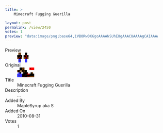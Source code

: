 ```yaml
---
title: >
    Minecraft Fugging Guerilla

layout: post
permalink: /view/2450
votes: 1
preview: "data:image/png;base64,iVBORw0KGgoAAAANSUhEUgAAACUAAAAgCAIAAAAaMSbnAAAABnRSTlMA/wD/AP5AXyvrAAAA70lEQVRIie2WQRKDIAxFSccbwZnqmeyZ5ErSlU76+TCgZOrCv0qYxNeUxCgpbW7XHF6OaVk3eg4S4ekawSPsRHjLmsCw5c1BwDDkQU3DS5zAn4NoRleJb+8+kRxqkf9TlNph9Ongct4RlEd3IWl6dwV6mNzvzB3XIMoGBt7fRUnBPjR43lPmwslgnlTdJl7yp9qGFUd/AeZARKVfWlSLzmHXNekp0W8HDasMYp6e9nmg6YWNZVBZkWcHIzxTGPJGwSo7THR/h8L2Wdu2YEv6Db5fHt5Annfi9ybVthXPWrjfoxqeWBukk/r3/T28a/oC8R9I2U4qYMoAAAAASUVORK5CYII="
---
```

<dl class="side-by-side">
<dt>Preview</dt>
<dd>
    <img class="preview" src="data:image/png;base64,iVBORw0KGgoAAAANSUhEUgAAACUAAAAgCAIAAAAaMSbnAAAABnRSTlMA/wD/AP5AXyvrAAAA70lEQVRIie2WQRKDIAxFSccbwZnqmeyZ5ErSlU76+TCgZOrCv0qYxNeUxCgpbW7XHF6OaVk3eg4S4ekawSPsRHjLmsCw5c1BwDDkQU3DS5zAn4NoRleJb+8+kRxqkf9TlNph9Ongct4RlEd3IWl6dwV6mNzvzB3XIMoGBt7fRUnBPjR43lPmwslgnlTdJl7yp9qGFUd/AeZARKVfWlSLzmHXNekp0W8HDasMYp6e9nmg6YWNZVBZkWcHIzxTGPJGwSo7THR/h8L2Wdu2YEv6Db5fHt5Annfi9ybVthXPWrjfoxqeWBukk/r3/T28a/oC8R9I2U4qYMoAAAAASUVORK5CYII=">
</dd>
<dt>Original</dt>
<dd>
    <img class="preview" src="data:image/png;base64,iVBORw0KGgoAAAANSUhEUgAAAEAAAAAgCAYAAACinX6EAAAA8ElEQVR42u2YWw7EIAhF3ZN7mv3v4M70w9QYdKBAfBSSm1ZTbTgFxab03zDSJ9/q9KnsNwE0SgYWALgAKAUAQwDlnQEgUiAWwQBgBoByQBjiLCgDzbUAwHTmMuo+IuANAOov3kbBsQAoh2sbOcmJkvLckgA4oT56RjJ+KQDcfJeM8a4TzC1noNaDnIVSovmtS+8AEADeBqB1WCqNs8TBhexzBToLAJpr6rSPBED93aHAHBkBELSPA3AN4ACZvgaUFdUSgENu7wNgovPzUwDKXeHpuYNdF3gCgMG2uC0AGNUFWwKAYWG0PAAYbV298d4Avn6hprxKpnRQAAAAAElFTkSuQmCC">
</dd>
<dt>Title</dt>
<dd>Minecraft Fugging Guerilla</dd>
<dt>Description</dt>
<dd>...</dd>
<dt>Added By</dt>
<dd>MapleSyrup aka S</dd>
<dt>Added On</dt>
<dd>2010-08-31</dd>
<dt>Votes</dt>
<dd>1</dd>
</dl>
